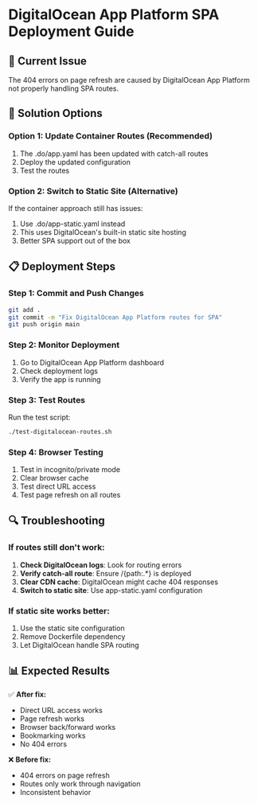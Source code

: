 # DigitalOcean App Platform SPA Deployment Guide

## 🔧 Current Issue
The 404 errors on page refresh are caused by DigitalOcean App Platform not properly handling SPA routes.

## 🚀 Solution Options

### Option 1: Update Container Routes (Recommended)
1. The .do/app.yaml has been updated with catch-all routes
2. Deploy the updated configuration
3. Test the routes

### Option 2: Switch to Static Site (Alternative)
If the container approach still has issues:
1. Use .do/app-static.yaml instead
2. This uses DigitalOcean's built-in static site hosting
3. Better SPA support out of the box

## 📋 Deployment Steps

### Step 1: Commit and Push Changes
```bash
git add .
git commit -m "Fix DigitalOcean App Platform routes for SPA"
git push origin main
```

### Step 2: Monitor Deployment
1. Go to DigitalOcean App Platform dashboard
2. Check deployment logs
3. Verify the app is running

### Step 3: Test Routes
Run the test script:
```bash
./test-digitalocean-routes.sh
```

### Step 4: Browser Testing
1. Test in incognito/private mode
2. Clear browser cache
3. Test direct URL access
4. Test page refresh on all routes

## 🔍 Troubleshooting

### If routes still don't work:
1. **Check DigitalOcean logs**: Look for routing errors
2. **Verify catch-all route**: Ensure /{path:.*} is deployed
3. **Clear CDN cache**: DigitalOcean might cache 404 responses
4. **Switch to static site**: Use app-static.yaml configuration

### If static site works better:
1. Use the static site configuration
2. Remove Dockerfile dependency
3. Let DigitalOcean handle SPA routing

## 📊 Expected Results

✅ **After fix:**
- Direct URL access works
- Page refresh works
- Browser back/forward works
- Bookmarking works
- No 404 errors

❌ **Before fix:**
- 404 errors on page refresh
- Routes only work through navigation
- Inconsistent behavior